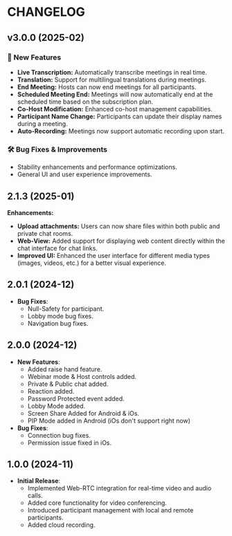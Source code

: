 # CHANGELOG

## v3.0.0 (2025-02)

### 🚀 New Features
- **Live Transcription:** Automatically transcribe meetings in real time.
- **Translation:** Support for multilingual translations during meetings.
- **End Meeting:** Hosts can now end meetings for all participants.
- **Scheduled Meeting End:** Meetings will now automatically end at the scheduled time based on the subscription plan.
- **Co-Host Modification:** Enhanced co-host management capabilities.
- **Participant Name Change:** Participants can update their display names during a meeting.
- **Auto-Recording:** Meetings now support automatic recording upon start.

### 🛠 Bug Fixes & Improvements
- Stability enhancements and performance optimizations.
- General UI and user experience improvements.


## 2.1.3 (2025-01)

**Enhancements:**

* **Upload attachments:** Users can now share files within both public and private chat rooms.
* **Web-View:** Added support for displaying web content directly within the chat interface for chat links.
* **Improved UI:** Enhanced the user interface for different media types (images, videos, etc.) for a better visual experience.

## 2.0.1 (2024-12)

- **Bug Fixes**:
  - Null-Safety for participant.
  - Lobby mode bug fixes.
  - Navigation bug fixes.
## 2.0.0 (2024-12)

- **New Features**:
  - Added raise hand feature.
  - Webinar mode & Host controls added.
  - Private & Public chat added.
  - Reaction added.
  - Password Protected event added.
  - Lobby Mode added.
  - Screen Share Added for Android & iOs.
  - PIP Mode added in Android (iOs don't support right now)
- **Bug Fixes**:
  - Connection bug fixes.
  - Permission issue fixed in iOs.
  
## 1.0.0 (2024-11)

- **Initial Release**:
    - Implemented Web-RTC integration for real-time video and audio calls.
    - Added core functionality for video conferencing.
    - Introduced participant management with local and remote participants.
    - Added cloud recording.